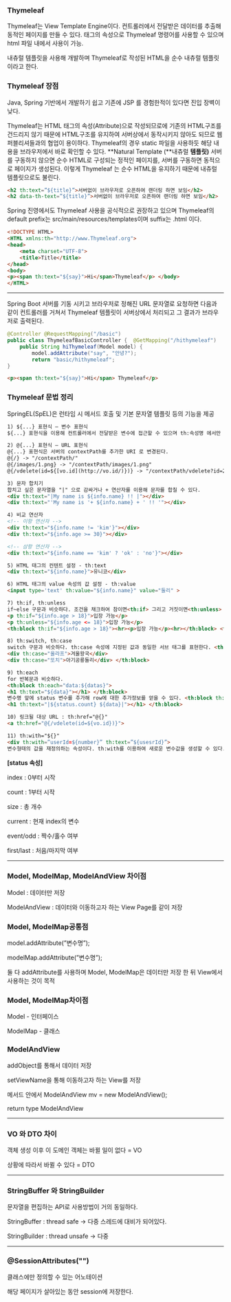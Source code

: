 ### Thymeleaf

Thymeleaf는 View Template Engine이다. 컨트롤러에서 전달받은 데이터를 추출해 동적인 페이지를 만들 수 있다. 태그의 속성으로 Thymeleaf 명령어를 사용할 수 있으며 html 파일 내에서 사용이 가능.

내츄럴 템플릿을 사용해 개발하며 Thymeleaf로 작성된 HTML을 순수 내츄럴 템플릿이라고 한다.

### Thymeleaf 장점

Java, Spring 기반에서 개발하기 쉽고 기존에 JSP 를 경험한적이 있다면 진입 장벽이 낮다.

Thymeleaf는 HTML 태그의 속성(Attribute)으로 작성되므로에 기존의 HTML구조를 건드리지 않기 때문에 HTML구조를 유지하여 서버상에서 동작시키지 않아도 되므로 웹 퍼블리셔들과의 협업이 용이하다. Thymeleaf의 경우 static 파일을 사용하듯 해당 내용을 브라우저에서 바로 확인할 수 있다. 
**Natural Template (**내츄럴 **템플릿)**
서버를 구동하지 않으면 순수 HTML로 구성되는 정적인 페이지를, 서버를 구동하면 동적으로 페이지가 생성된다. 이렇게 Thymeleaf 는 순수 HTML을 유지하기 때문에 내츄럴 템플릿으로도 불린다.

```html
<h2 th:text=”${title}”>서버없이 브라우저로 오픈하여 랜더링 하면 보임</h2>
<h2 data-th-text=”${title}”>서버없이 브라우저로 오픈하여 랜더링 하면 보임</h2>
```

Spring 진영에서도 Thymeleaf 사용을 공식적으로 권장하고 있으며 Thymeleaf의 default prefix는 src/main/resources/templates이며 suffix는 .html 이다.

```html
<!DOCTYPE HTML>
<HTML xmlns:th="http://www.Thymeleaf.org">
<head>
	<meta charset="UTF-8">
	<title>Title</title> 
</head>
<body>
<p><span th:text="${say}">Hi</span>Thymeleaf</p> </body>
</HTML>
```

---

Spring Boot 서버를 기동 시키고 브라우저로 정해진 URL 문자열로 요청하면 다음과 같이 컨트롤러를 거쳐서 Thymeleaf 템플릿이 서버상에서 처리되고 그 결과가 브라우저로 출력된다.

```java
@Controller @RequestMapping("/basic")
public class ThymeleafBasicController {  @GetMapping("/hithymeleaf")
	public String hiThymeleaf(Model model) {
		model.addAttribute("say", "안녕?");
		return "basic/hithymeleaf"; 
}
```

```html
<p><span th:text="${say}">Hi</span> Thymeleaf</p>
```

### Thymeleaf 문법 정리

SpringEL(SpEL)은 런타임 시 메서드 호출 및 기본 문자열 템플릿 등의 기능을 제공

```html
1) ${...} 표현식 – 변수 표현식
${...} 표현식을 이용해 컨트롤러에서 전달받은 변수에 접근할 수 있으며 th:속성명 에서만 사용 가능하다.

2) @{...} 표현식 – URL 표현식
@{...} 표현식은 서버의 contextPath를 추가한 URI 로 변경된다.
@{/} -> "/contextPath/"
@{/images/1.png} -> "/contextPath/images/1.png" 
@{/vdelete(id=${[vo.id](http://vo.id/)})} -> "/contextPath/vdelete?id=2"

3) 문자 합치기
합치고 싶은 문자열을 "|" 으로 감싸거나 + 연산자를 이용해 문자를 합칠 수 있다.
<div th:text="|My name is ${info.name} !! |"></div>
<div th:text="'My name is '+ ${info.name} + ' !! '"></div>

4) 비교 연산자
<!-- 이항 연산자 -->
<div th:text="${info.name != 'kim'}"></div>
<div th:text="${info.age >= 30}"></div>

<!-- 삼항 연산자 -->
<div th:text="${info.name == 'kim' ? 'ok' : 'no'}"></div>

5) HTML 태그의 컨텐트 설정 - th:text
<div th:text="${info.name}">유니코</div>

6) HTML 태그의 value 속성의 값 설정 - th:value
<input type='text' th:value="${info.name}" value="둘리" >

7) th:if, th:unless
if~else 구문과 비슷하다. 조건을 채크하여 참이면<th:if> 그리고 거짓이면<th:unless> 컨텐트를 표현한다.
<p th:if="${info.age > 18}">입장 가능</p>
<p th:unless="${info.age <= 18}">입장 가능</p>
<th:block th:if="${info.age > 18}"><hr><p>입장 가능</p><hr></th:block> <th:block th:unless="${info.age <= 18}"><hr><p>입장 가능</p><hr></th:block>

8) th:switch, th:case
switch 구문과 비슷하다. th:case 속성에 지정된 값과 동일한 서브 태그를 표현한다. <th:block th:switch="${info.name}">
<div th:case="올라프">겨울왕국</div>
<div th:case="또치">아기공룡둘리</div> </th:block>

9) th:each
for 반복문과 비슷하다.
<th:block th:each="data:${datas}">
<h1 th:text="${data}"></h1> </th:block>
변수명 앞에 status 변수를 추가해 row에 대한 추가정보를 얻을 수 있다. <th:block th:each="data,status:${datas}">
<h1 th:text="|${status.count} ${data}|"></h1> </th:block>

10) 링크될 대상 URL : th:href="@{}"
<a th:href="@{/vdelete(id=${vo.id})}">

11) th:with="${}"
<div th:with=”userId=${number}” th:text=”${usesrId}”>
변수형태의 값을 재정의하는 속성이다. th:with를 이용하여 새로운 변수값을 생성할 수 있다.
```

**[status 속성]**

index : 0부터 시작

count : 1부터 시작

size : 총 개수

current : 현재 index의 변수

event/odd : 짝수/홀수 여부

first/last : 처음/마지막 여부

---

### Model, ModelMap, ModelAndView 차이점

Model : 데이터만 저장

ModelAndView : 데이터와 이동하고자 하는 View Page를 같이 저장

### Model, ModelMap공통점

model.addAttribute(”변수명”);

modelMap.addAttribute(”변수명”);

둘 다 addAttribute를 사용하며 Model, ModelMap은 데이터만 저장 한 뒤 View에서 사용하는 것이 목적

### Model, ModelMap차이점

Model - 인터페이스

ModelMap - 클래스

### ModelAndView

addObject를 통해서 데이터 저장

setViewName을 통해 이동하고자 하는 View를 저장

메서드 안에서 ModelAndView mv = new ModelAndView();

return type ModelAndView

---

### VO 와 DTO 차이

객체 생성 이후 이 도메인 객체는 바뀔 일이 없다 = VO

상황에 따라서 바뀔 수 있다 = DTO

---

### StringBuffer 와 StringBuilder

문자열을 편집하는 API로 사용방법이 거의 동일하다.

StringBuffer : thread safe → 다중 스레드에 대비가 되어있다.

StringBuilder : thread unsafe → 다중 

---

### @SessionAttributes("")

클래스에만 정의할 수 있는 어노테이션

해당 페이지가 살아있는 동안 session에 저장한다.
